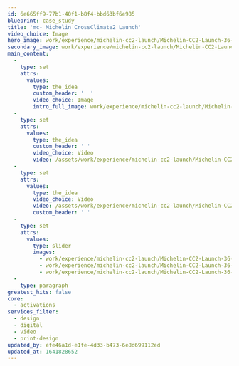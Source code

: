 ```yaml
---
id: 6e665ff9-77b1-40f1-b8f4-bbd63bf6e985
blueprint: case_study
title: 'mc- Michelin CrossClimate2 Launch'
video_choice: Image
hero_image: work/experience/michelin-cc2-launch/Michelin-CC2-Launch-36-Experience-Full-Image-1360x768.5.jpg
secondary_image: work/experience/michelin-cc2-launch/Michelin-CC2-Launch-36-Experience-Secondary-Image-896x597.jpg
main_content:
  -
    type: set
    attrs:
      values:
        type: the_idea
        custom_header: '  '
        video_choice: Image
        intro_full_image: work/experience/michelin-cc2-launch/Michelin-CC2-Launch-36-Experience-Large-927x522.jpg
  -
    type: set
    attrs:
      values:
        type: the_idea
        custom_header: ' '
        video_choice: Video
        video: /assets/work/experience/michelin-cc2-launch/Michelin-CC2-Launch-36-Experience-Small-740x416.25-1.mp4
  -
    type: set
    attrs:
      values:
        type: the_idea
        video_choice: Video
        video: /assets/work/experience/michelin-cc2-launch/Michelin-CC2-Launch-36-Experience-Small-740x416.25-2.mp4
        custom_header: ' '
  -
    type: set
    attrs:
      values:
        type: slider
        images:
          - work/experience/michelin-cc2-launch/Michelin-CC2-Launch-36-Experience-Small-740x416.25-3.jpg
          - work/experience/michelin-cc2-launch/Michelin-CC2-Launch-36-Experience-Small-740x416.25-4.jpg
          - work/experience/michelin-cc2-launch/Michelin-CC2-Launch-36-Experience-Small-740x416.25-5.jpg
  -
    type: paragraph
greatest_hits: false
core:
  - activations
services_filter:
  - design
  - digital
  - video
  - print-design
updated_by: efe46a1d-e1fe-4d33-b473-6e8d699112ed
updated_at: 1641828652
---
```

